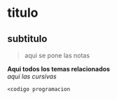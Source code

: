 # titulo  
## subtitulo 
>aqui se pone las notas

**Aqui todos los temas relacionados**  
*aqui las cursivas*

`<codigo programacion`
